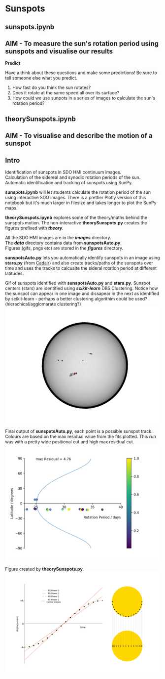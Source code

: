 # Sunspots

## sunspots.ipynb
## AIM - To measure the sun's rotation period using sunspots and visualise our results

**Predict**

Have a think about these questions and make some predictions! Be sure to tell someone else what you predict.

1) How fast do you think the sun rotates?  
2) Does it rotate at the same speed all over its surface?  
3) How could we use sunpots in a series of images to calculate the sun's rotation period?

## theorySunspots.ipynb
## AIM - To visualise and describe the motion of a sunspot

## Intro

Identification of sunspots in SDO HMI continuum images.  
Calculation of the sidereal and synodic rotation periods of the sun.  
Automatic identification and tracking of sunspots using SunPy.

**sunspots.ipynb** will let students calculate the rotation period of the sun using interactive SDO images. There is a prettier Plotly version of this notebook but it's much larger in filesize and takes longer to plot the SunPy maps.

**theorySunspots.ipynb** explores some of the theory/maths behind the sunspots motion. The non-interactive **theorySunspots.py** creates the figures prefixed with ***theory***.

All the SDO HMI images are in the ***images*** directory.  
The ***data*** directory contains data from **sunspotsAuto.py**.  
Figures (gifs, pngs etc) are stored in the ***figures*** directory.

**sunspotsAuto.py** lets you automatically identify sunspots in an image using **stara.py** (from [Cadair](https://github.com/Cadair/sunspot_experiments/blob/master/stara.py)) and also create tracks/paths  of the sunspots over time and uses the tracks to calcualte the sideral rotation period at different latitudes.

Gif of sunspots identified with **sunspotsAuto.py** and **stara.py**. Sunspot centers (stars) are identified using ***scikit-learn*** DBS Clustering. Notice how the sunspot can appear in one image and dissapear in the next as identified by scikit-learn - perhaps a better clustering algorithim could be used? (hierachical/agglomarate clustering?)
![AstroWelcome](./figures/sunspotsTracked.gif)

Final output of **sunspotsAuto.py**, each point is a possible sunspot track. Colours are based on the max residual value from the fits plotted. This run was with a pretty wide positional cut and high max residual cut.
![AstroWelcome](./figures/autoTrackSunspots.png)

Figure created by **theorySunspots.py**.
![AstroWelcome](./figures/theorySunspotsPathAll.png)
